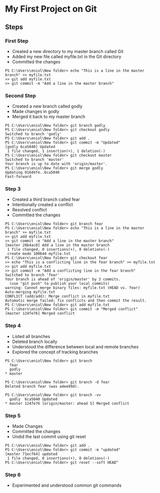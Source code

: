 # My First Project on Git
## Steps 
### First Step
- Created a new directory to my master branch called Git
- Added my new file called myfile.txt in the Git directory
- Committed the changes
```
PS C:\Users\eniol\New folder> echo "This is a line in the master branch" >> myfile.txt
>> git add myfile.txt
>> git commit -m "Add a line in the master branch"
```
### Second Step
- Created a new branch called godly
- Made changes in godly
- Merged it back to my master branch

```
PS C:\Users\eniol\New folder> git branch godly
PS C:\Users\eniol\New folder> git checkout godly
Switched to branch 'godly'
PS C:\Users\eniol\New folder> git add .
PS C:\Users\eniol\New folder> git commit -m "Updated"
[godly 6ca5040] Updated
 1 file changed, 1 insertion(+), 1 deletion(-)
PS C:\Users\eniol\New folder> git checkout master
Switched to branch 'master'
Your branch is up to date with 'origin/master'.
PS C:\Users\eniol\New folder> git merge godly
Updating 016d4fe..6ca5040
Fast-forward

```
### Step 3
- Created a third branch called fear
- Intentionally created a conflict
- Resolved conflict
- Committed the changes
```
PS C:\Users\eniol\New folder> git branch fear
PS C:\Users\eniol\New folder> echo "This is a line in the master branch" >> myfile.txt
>> git add myfile.txt
>> git commit -m "Add a line in the master branch"
[master 28b4ac0] Add a line in the master branch
 1 file changed, 0 insertions(+), 0 deletions(-)
 create mode 100644 myfile.txt
PS C:\Users\eniol\New folder> git checkout fear
>> echo "This is a conflicting line in the fear branch" >> myfile.txt
>> git add myfile.txt
>> git commit -m "Add a conflicting line in the fear branch"
Switched to branch 'fear'
Your branch is ahead of 'origin/master' by 3 commits.
  (use "git push" to publish your local commits)
warning: Cannot merge binary files: myfile.txt (HEAD vs. fear)
Auto-merging myfile.txt
CONFLICT (add/add): Merge conflict in myfile.txt
Automatic merge failed; fix conflicts and then commit the result.
PS C:\Users\eniol\New folder> git add myfile.txt
PS C:\Users\eniol\New folder> git commit -m "Merged conflict"
[master 124fe76] Merged conflict
```
### Step 4
- Listed all branches
- Deleted branch locally
- Understood the difference between local and remote branches
- Explored the concept of tracking branches
```
PS C:\Users\eniol\New folder> git branch
  fear
  godly
* master

PS C:\Users\eniol\New folder> git branch -d fear
Deleted branch fear (was a4ee99d).

PS C:\Users\eniol\New folder> git branch -vv
  godly  6ca5040 Updated
* master 124fe76 [origin/master: ahead 5] Merged conflict
```
### Step 5
- Made Changes
- Committed the changes
- Undid the last commit using git reset
```
PS C:\Users\eniol\New folder> git add .
PS C:\Users\eniol\New folder> git commit -m "updated"
[master 71ecf64] updated
 1 file changed, 0 insertions(+), 0 deletions(-)
PS C:\Users\eniol\New folder> git reset --soft HEAD^
```
### Step 6
- Experimented and understood common git commands

